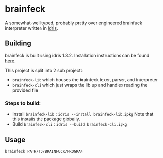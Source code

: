 # brainfeck

A somewhat-well typed, probably pretty over engineered
brainfuck interpreter written in [Idris](https://www.idris-lang.org).

## Building

brainfeck is built using idris 1.3.2. Installation instructions
can be found [here](https://www.idris-lang.org/download/).

This project is split into 2 sub projects:

- `brainfeck-lib`
  which houses the brainfeck lexer, parser, and interpreter
- `brainfeck-cli`
  which just wraps the lib up and handles reading the provided file
  
### Steps to build:

- Install `brainfeck-lib` : `idris --install brainfeck-lib.ipkg`
  Note that this installs the package globally.
- Build `brainfeck-cli` : `idris --build brainfeck-cli.ipkg`

## Usage

`brainfeck PATH/TO/BRAINFUCK/PROGRAM`


